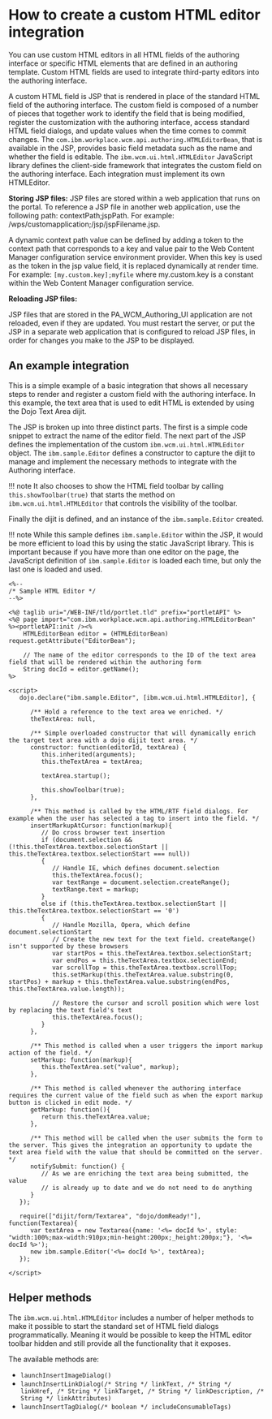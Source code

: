 # How to create a custom HTML editor integration

You can use custom HTML editors in all HTML fields of the authoring interface or specific HTML elements that are defined in an authoring template. Custom HTML fields are used to integrate third-party editors into the authoring interface.

A custom HTML field is JSP that is rendered in place of the standard HTML field of the authoring interface. The custom field is composed of a number of pieces that together work to identify the field that is being modified, register the customization with the authoring interface, access standard HTML field dialogs, and update values when the time comes to commit changes. The `com.ibm.workplace.wcm.api.authoring.HTMLEditorBean`, that is available in the JSP, provides basic field metadata such as the name and whether the field is editable. The `ibm.wcm.ui.html.HTMLEditor` JavaScript library defines the client-side framework that integrates the custom field on the authoring interface. Each integration must implement its own HTMLEditor.

**Storing JSP files:** JSP files are stored within a web application that runs on the portal. To reference a JSP file in another web application, use the following path: contextPath;jspPath. For example: /wps/customapplication;/jsp/jspFilename.jsp.

A dynamic context path value can be defined by adding a token to the context path that corresponds to a key and value pair to the Web Content Manager configuration service environment provider. When this key is used as the token in the jsp value field, it is replaced dynamically at render time. For example: `[my.custom.key];myfile` where my.custom.key is a constant within the Web Content Manager configuration service.

**Reloading JSP files:**

JSP files that are stored in the PA\_WCM\_Authoring\_UI application are not reloaded, even if they are updated. You must restart the server, or put the JSP in a separate web application that is configured to reload JSP files, in order for changes you make to the JSP to be displayed.

## An example integration

This is a simple example of a basic integration that shows all necessary steps to render and register a custom field with the authoring interface. In this example, the text area that is used to edit HTML is extended by using the Dojo Text Area dijit.

The JSP is broken up into three distinct parts. The first is a simple code snippet to extract the name of the editor field. The next part of the JSP defines the implementation of the custom `ibm.wcm.ui.html.HTMLEditor` object. The `ibm.sample.Editor` defines a constructor to capture the dijit to manage and implement the necessary methods to integrate with the Authoring interface.

   !!! note
      It also chooses to show the HTML field toolbar by calling `this.showToolbar(true)` that starts the method on `ibm.wcm.ui.html.HTMLEditor` that controls the visibility of the toolbar.

Finally the dijit is defined, and an instance of the `ibm.sample.Editor` created.

   !!! note
      While this sample defines `ibm.sample.Editor` within the JSP, it would be more efficient to load this by using the static JavaScript library. This is important because if you have more than one editor on the page, the JavaScript definition of `ibm.sample.Editor` is loaded each time, but only the last one is loaded and used.

```
<%--
/* Sample HTML Editor */
--%>
 
<%@ taglib uri="/WEB-INF/tld/portlet.tld" prefix="portletAPI" %>
<%@ page import="com.ibm.workplace.wcm.api.authoring.HTMLEditorBean" %><portletAPI:init /><%
    HTMLEditorBean editor = (HTMLEditorBean) request.getAttribute("EditorBean");    

    // The name of the editor corresponds to the ID of the text area field that will be rendered within the authoring form
    String docId = editor.getName();   
%>

<script>
   dojo.declare("ibm.sample.Editor", [ibm.wcm.ui.html.HTMLEditor], {

      /** Hold a reference to the text area we enriched. */
      theTextArea: null,

      /** Simple overloaded constructor that will dynamically enrich the target text area with a dojo dijit text area. */
      constructor: function(editorId, textArea) {
         this.inherited(arguments);                
         this.theTextArea = textArea;

         textArea.startup();         

         this.showToolbar(true);
      },

      /** This method is called by the HTML/RTF field dialogs. For example when the user has selected a tag to insert into the field. */
      insertMarkupAtCursor: function(markup){ 
         // Do cross browser text insertion
         if (document.selection && (!this.theTextArea.textbox.selectionStart || this.theTextArea.textbox.selectionStart === null))
         {
            // Handle IE, which defines document.selection
            this.theTextArea.focus();
            var textRange = document.selection.createRange();
            textRange.text = markup;
         }
         else if (this.theTextArea.textbox.selectionStart || this.theTextArea.textbox.selectionStart == '0')
         {
            // Handle Mozilla, Opera, which define document.selectionStart
            // Create the new text for the text field. createRange() isn't supported by these browsers
            var startPos = this.theTextArea.textbox.selectionStart;
            var endPos = this.theTextArea.textbox.selectionEnd;
            var scrollTop = this.theTextArea.textbox.scrollTop;
            this.setMarkup(this.theTextArea.value.substring(0, startPos) + markup + this.theTextArea.value.substring(endPos, this.theTextArea.value.length));
            
            // Restore the cursor and scroll position which were lost by replacing the text field's text
            this.theTextArea.focus();
         }
      },

      /** This method is called when a user triggers the import markup action of the field. */
      setMarkup: function(markup){ 
         this.theTextArea.set("value", markup);
      },

      /** This method is called whenever the authoring interface requires the current value of the field such as when the export markup button is clicked in edit mode. */
      getMarkup: function(){ 
         return this.theTextArea.value;
      },
      
      /** This method will be called when the user submits the form to the server. This gives the integration an opportunity to update the text area field with the value that should be committed on the server. */
      notifySubmit: function() {         
         // As we are enriching the text area being submitted, the value
         // is already up to date and we do not need to do anything
      }
   });

   require(["dijit/form/Textarea", "dojo/domReady!"], function(Textarea){
      var textArea = new Textarea({name: '<%= docId %>', style: "width:100%;max-width:910px;min-height:200px;_height:200px;"}, '<%= docId %>');    
      new ibm.sample.Editor('<%= docId %>', textArea);   
   });

</script>
```

## Helper methods

The `ibm.wcm.ui.html.HTMLEditor` includes a number of helper methods to make it possible to start the standard set of HTML field dialogs programmatically. Meaning it would be possible to keep the HTML editor toolbar hidden and still provide all the functionality that it exposes.

The available methods are:

-   `launchInsertImageDialog()`
-   `launchInsertLinkDialog(/* String */ linkText, /* String */ linkHref, /* String */ linkTarget, /* String */ linkDescription, /* String */ linkAttributes)`
-   `launchInsertTagDialog(/* boolean */ includeConsumableTags)`



